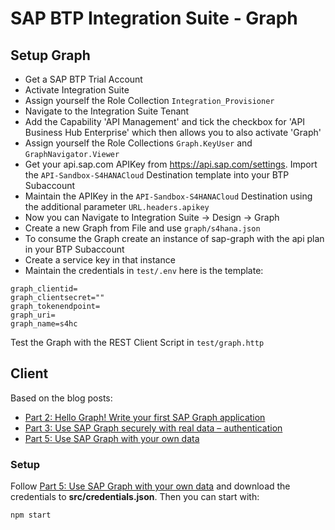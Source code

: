 # SAP BTP Integration Suite - Graph

## Setup Graph

- Get a SAP BTP Trial Account
- Activate Integration Suite
- Assign yourself the Role Collection `Integration_Provisioner`
- Navigate to the Integration Suite Tenant
- Add the Capability 'API Management' and tick the checkbox for 'API Business Hub Enterprise' which then allows you to also activate 'Graph'
- Assign yourself the Role Collections `Graph.KeyUser` and `GraphNavigator.Viewer`
- Get your api.sap.com APIKey from https://api.sap.com/settings. Import the `API-Sandbox-S4HANACloud` Destination template into your BTP Subaccount
- Maintain the APIKey in the `API-Sandbox-S4HANACloud` Destination using the additional parameter `URL.headers.apikey`
- Now you can Navigate to Integration Suite -> Design -> Graph
- Create a new Graph from File and use `graph/s4hana.json`
- To consume the Graph create an instance of sap-graph with the api plan in your BTP Subaccount
- Create a service key in that instance
- Maintain the credentials in `test/.env` here is the template:

```
graph_clientid=
graph_clientsecret=""
graph_tokenendpoint=
graph_uri=
graph_name=s4hc
```

Test the Graph with the REST Client Script in `test/graph.http`

## Client

Based on the blog posts:

- [Part 2: Hello Graph! Write your first SAP Graph application](https://blogs.sap.com/2021/06/15/part-2-hello-graph-write-your-first-sap-graph-application/)
- [Part 3: Use SAP Graph securely with real data – authentication](https://blogs.sap.com/2021/06/25/part-3-use-sap-graph-securely-with-real-data-authentication/)
- [Part 5: Use SAP Graph with your own data](https://blogs.sap.com/2022/01/18/part-5-use-sap-graph-with-your-own-data/)

### Setup

Follow [Part 5: Use SAP Graph with your own data](https://blogs.sap.com/2022/01/18/part-5-use-sap-graph-with-your-own-data/) and download the credentials to **src/credentials.json**. Then you can start with:

```
npm start
```
